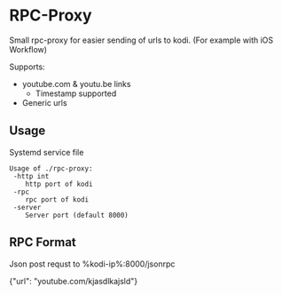 # RPC-Proxy

Small rpc-proxy for easier sending of urls to kodi.
(For example with iOS Workflow)

Supports:

- youtube.com & youtu.be links
	- Timestamp supported 
- Generic urls

## Usage
Systemd service file

```
Usage of ./rpc-proxy:
 -http int
 	http port of kodi
 -rpc
	rpc port of kodi
 -server
	Server port (default 8000)
```

## RPC Format

Json post requst to %kodi-ip%:8000/jsonrpc

{"url": "youtube.com/kjasdlkajsld"}

